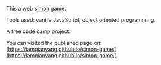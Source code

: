 This a web [simon game](https://en.wikipedia.org/wiki/Simon_(game)). 

Tools used: vanilla JavaScript, object oriented programming.

A free code camp project.

You can visited the published page on: [https://iamqianyang.github.io/simon-game/](https://iamqianyang.github.io/simon-game/)